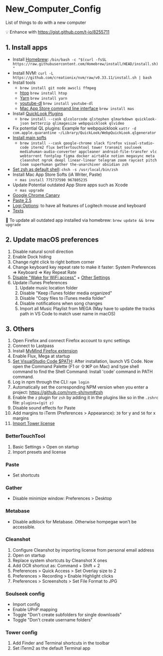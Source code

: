 # New_Computer_Config
List of things to do with a new computer

💡 Enhance with https://gist.github.com/t-io/8255711

## 1. Install apps
- Install [Homebrew](http://brew.sh/): `/bin/bash -c "$(curl -fsSL https://raw.githubusercontent.com/Homebrew/install/HEAD/install.sh)"`
- Install NVM: `curl -L https://github.com/creationix/nvm/raw/v0.33.11/install.sh | bash`
- Install tools
	- `brew install git node awscli ffmpeg`
	- [htop](https://hisham.hm/htop/) `brew install htop`
	- [Yarn](https://yarnpkg.com/en/) `brew install yarn`
	- [youtube-dl](https://rg3.github.io/youtube-dl/) `brew install youtube-dl`
	- [Mac App Store command line interface](https://github.com/mas-cli/mas) `brew install mas`
- Install [QuickLook Plugins](https://github.com/sindresorhus/quick-look-plugins)
	- `brew install --cask qlcolorcode qlstephen qlmarkdown quicklook-json betterzip qlimagesize webpquicklook qlvideo`
- Fix potential QL plugins: Example for webpquicklook `xattr -d com.apple.quarantine ~/Library/QuickLook/WebpQuickLook.qlgenerator`
- [Install main softs](https://caskroom.github.io/search)
	- `brew install --cask google-chrome slack firefox visual-studio-code iterm2 flux bettertouchtool tower transmit soulseek mediahuman-audio-converter appcleaner android-file-transfer vlc webtorrent fontplop figma docker airtable notion megasync meta cleanshot ngrok deepl linear-linear telegram zoom raycast pitch loom superhuman gather the-unarchiver obsidian zsh`
- [Set zsh as default shell](https://github.com/ohmyzsh/ohmyzsh/wiki/Installing-ZSH#how-to-install-zsh-on-many-platforms): `chsh -s /usr/local/bin/zsh`
- Install Mac App Store Softs (iA Writer, Paste)
	- `mas install 775737590 967805235`
- Update Potential outdated App Store apps such as Xcode
	- `mas upgrade`
- [Google Chrome Canary](https://www.google.fr/chrome/browser/canary.html)
- [Paste 2.5](https://pasteapp.io/mac/legacy/download/)
- [Logi Options](https://www.logitech.fr/fr-fr/product/options): to have all features of Logitech mouse and keyboard
- [Texts](texts.com)

📝 To update all outdated app installed via homebrew: `brew update && brew upgrade`

## 2. Update macOS preferences
1. Disable natural scroll direction
2. Enable Dock hiding
3. Change right click to right bottom corner
4. Change keyboard key repeat rate to make it faster: System Preferences => Keyboard => Key Repeat Rate
5. [Disable "Wake for WiFi access"](https://cln.sh/93Eswi) + [Other Settings](https://twitter.com/thorstenball/status/1088842854892482561)
6. Update iTunes Preferences
	1. Update music location folder
	2. Disable "Keep iTunes folder media organized"
	3. Disable "Copy files to iTunes media folder"
	4. Disable notifications when song changes
	5. Import all Music Playlist from MEGA (May have to update the tracks path in VS Code to match user name in macOS)

## 3. Others
1. Open Firefox and connect Firefox account to sync settings
2. Connect to Lastpass
3. Install [MyMind Firefox extension](https://mymind.com/wp-content/uploads/2021/11/mymind_an_extension_for_your_mind-2.0.2-fx.xpi)
5. Enable Flux, Mega at startup
6. [Set VisualStudio Code $PATH](https://stackoverflow.com/a/29971430/3906770):
After installation, launch VS Code. Now open the Command Palette (F1 or ⇧⌘P on Mac) and type shell command to find the Shell Command: Install 'code' command in PATH command.
6. Log in npm through the CLI: `npm login`
7. Automatically set the corresponding NPM version when you enter a project: https://github.com/nvm-sh/nvm#zsh
8. Enable the `z` plugin for `zsh` by adding it in the plugins like so in the `.zshrc` file: `plugins=(git z)`
9. Disable sound effects for Paste
10. Add margins to iTerm (Preferences > Appearance): `30` for y and `50` for x margins
12. [Import Tower license](https://account.git-tower.com/account/licenses)

### BetterTouchTool
1. Basic Settings > Open on startup
2. Import presets and license

### Paste
- Set shortcuts

### Gather
- Disable minimize window: Preferences > Desktop

### Metabase
- Disable adblock for Metabase. Otherwise hompegae won't be accessible.

### Cleanshot
1. Configure Cleanshot by importing license from personal email address
2. Open on startup
3. Replace system shortcuts by Cleanshot X ones
4. Add OCR shortcut as: Command + Shift + 2
5. Preferences > Quick Access > Set Overlay size to 2
6. Preferences > Recording > Enable Highlight clicks
7. Preferences > Screenshots > Set File Format to JPG

### Soulseek config
- Import config
- Enable UPnP mapping
- Toggle "Don't create subfolders for single downloads"
- Toggle "Don't create username folders"

### Tower config
1. Add Finder and Terminal shortcuts in the toolbar
2. Set iTerm2 as the default Terminal app
